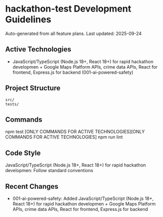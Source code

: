 # hackathon-test Development Guidelines

Auto-generated from all feature plans. Last updated: 2025-09-24

## Active Technologies
- JavaScript/TypeScript (Node.js 18+, React 18+) for rapid hackathon developmen + Google Maps Platform APIs, crime data APIs, React for frontend, Express.js for backend (001-ai-powered-safety)

## Project Structure
```
src/
tests/
```

## Commands
npm test [ONLY COMMANDS FOR ACTIVE TECHNOLOGIES][ONLY COMMANDS FOR ACTIVE TECHNOLOGIES] npm run lint

## Code Style
JavaScript/TypeScript (Node.js 18+, React 18+) for rapid hackathon developmen: Follow standard conventions

## Recent Changes
- 001-ai-powered-safety: Added JavaScript/TypeScript (Node.js 18+, React 18+) for rapid hackathon developmen + Google Maps Platform APIs, crime data APIs, React for frontend, Express.js for backend

<!-- MANUAL ADDITIONS START -->
<!-- MANUAL ADDITIONS END -->